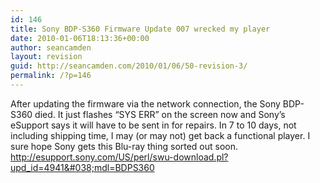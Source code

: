 ```yaml
---
id: 146
title: Sony BDP-S360 Firmware Update 007 wrecked my player
date: 2010-01-06T18:13:36+00:00
author: seancamden
layout: revision
guid: http://seancamden.com/2010/01/06/50-revision-3/
permalink: /?p=146
---
```

After updating the firmware via the network connection, the Sony BDP-S360 died. It just flashes &#8220;SYS ERR&#8221; on the screen now and Sony&#8217;s eSupport says it will have to be sent in for repairs. In 7 to 10 days, not including shipping time, I may (or may not) get back a functional player. I sure hope Sony gets this Blu-ray thing sorted out soon. <http://esupport.sony.com/US/perl/swu-download.pl?upd_id=4941&#038;mdl=BDPS360>